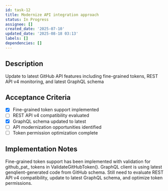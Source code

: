 ```yaml
---
id: task-12
title: Modernize API integration approach
status: In Progress
assignee: []
created_date: '2025-07-10'
updated_date: '2025-08-18 03:13'
labels: []
dependencies: []
---
```


## Description

Update to latest GitHub API features including fine-grained tokens, REST API v4 monitoring, and latest GraphQL schema

## Acceptance Criteria

- [x] Fine-grained token support implemented
- [ ] REST API v4 compatibility evaluated
- [x] GraphQL schema updated to latest
- [ ] API modernization opportunities identified
- [ ] Token permission optimization complete

## Implementation Notes

Fine-grained token support has been implemented with validation for github_pat_ tokens in ValidateGitHubToken(). GraphQL client is using latest genqlient-generated code from GitHub schema. Still need to evaluate REST API v4 compatibility, update to latest GraphQL schema, and optimize token permissions.
